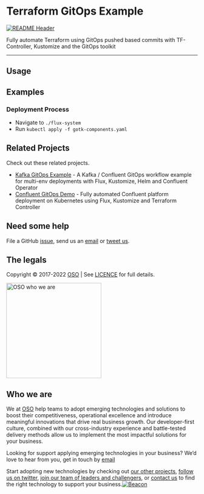 
<!-- markdownlint-disable -->
# Terraform GitOps Example
<!-- markdownlint-restore -->

[![README Header][readme_header_img]][readme_header_link]

<!--




  ** DO NOT EDIT THIS FILE
  **
  ** This file was automatically generated by the `build-harness`.
  ** 1) Make all changes to `README.yaml`
  ** 2) Run `make init` (you only need to do this once)
  ** 3) Run`make readme` to rebuild this file.
  **
  ** (We maintain HUNDREDS of open source projects. This is how we maintain our sanity.)
  **





-->
Fully automate Terraform using GitOps pushed based commits with TF-Controller, Kustomize and the GitOps toolkit

---






## Usage






## Examples

### Deployment Process
* Navigate to `./flux-system`
* Run `kubectl apply -f gotk-components.yaml`





## Related Projects

Check out these related projects.

- [Kafka GitOps Example](https://github.com/osodevops/kafka-gitops-examples) - A Kafka / Confluent GitOps workflow example for multi-env deployments with Flux, Kustomize, Helm and Confluent Operator
- [Confluent GitOps Demo](https://github.com/osodevops/confluent-gitops-demo) - Fully automated Confluent platform deployment on Kubernetes using Flux, Kustomize and Terraform Controller



## Need some help

File a GitHub [issue](https://github.com/osodevops/terraform-gitops-example/issues), send us an [email][email] or [tweet us][twitter].

## The legals

Copyright © 2017-2022 [OSO](https://oso.sh) | See [LICENCE](LICENSE) for full details.

[<img src="https://oso-public-resources.s3.eu-west-1.amazonaws.com/oso-logo-green.png" alt="OSO who we are" width="250"/>](https://oso.sh/who-we-are/)

## Who we are

We at [OSO][website] help teams to adopt emerging technologies and solutions to boost their competitiveness, operational excellence and introduce meaningful innovations that drive real business growth. Our developer-first culture, combined with our cross-industry experience and battle-tested delivery methods allow us to implement the most impactful solutions for your business.

Looking for support applying emerging technologies in your business? We’d love to hear from you, get in touch by [email][email]

Start adopting new technologies by checking out [our other projects][github], [follow us on twitter][twitter], [join our team of leaders and challengers][careers], or [contact us][contact] to find the right technology to support your business.[![Beacon][beacon]][website]

  [logo]: https://oso-public-resources.s3.eu-west-1.amazonaws.com/oso-logo-green.png
  [website]: https://oso.sh?utm_source=github&utm_medium=readme&utm_campaign=osodevops/terraform-gitops-example&utm_content=website
  [github]: https://github.com/osodevops?utm_source=github&utm_medium=readme&utm_campaign=osodevops/terraform-gitops-example&utm_content=github
  [careers]: https://oso.sh/careers/?utm_source=github&utm_medium=readme&utm_campaign=osodevops/terraform-gitops-example&utm_content=careers
  [contact]: https://oso.sh/contact/?utm_source=github&utm_medium=readme&utm_campaign=osodevops/terraform-gitops-example&utm_content=contact
  [linkedin]: https://www.linkedin.com/company/oso-devops?utm_source=github&utm_medium=readme&utm_campaign=osodevops/terraform-gitops-example&utm_content=linkedin
  [twitter]: https://twitter.com/osodevops?utm_source=github&utm_medium=readme&utm_campaign=osodevops/terraform-gitops-example&utm_content=twitter
  [email]: mailto:enquiries@oso.sh?utm_source=github&utm_medium=readme&utm_campaign=osodevops/terraform-gitops-example&utm_content=email
  [readme_header_img]: https://oso-public-resources.s3.eu-west-1.amazonaws.com/oso-animation.gif
  [readme_header_link]: https://oso.sh/what-we-do/?utm_source=github&utm_medium=readme&utm_campaign=osodevops/terraform-gitops-example&utm_content=readme_header_link
  [beacon]: https://github-analyics.ew.r.appspot.com/G-WV0Q3HYW08/osodevops/terraform-gitops-example?pixel&cs=github&cm=readme&an=terraform-gitops-example

